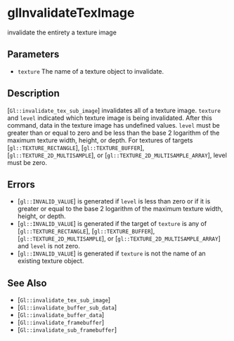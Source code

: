 # glInvalidateTexImage
invalidate the entirety a texture image

## Parameters
- `texture`
  The name of a texture object to invalidate.

## Description
[`Gl::invalidate_tex_sub_image`] invalidates all of a texture image.
  `texture` and `level` indicated which texture image is being
  invalidated. After this command, data in the texture image has
  undefined values.
`level` must be greater than or equal to zero and be less than the
  base 2 logarithm of the maximum texture width, height, or depth.
For textures of targets [`gl::TEXTURE_RECTANGLE`],
  [`gl::TEXTURE_BUFFER`], [`gl::TEXTURE_2D_MULTISAMPLE`], or
  [`gl::TEXTURE_2D_MULTISAMPLE_ARRAY`], level must be zero.

## Errors
- [`gl::INVALID_VALUE`] is generated if `level` is less than zero or if
  it is greater or equal to the base 2 logarithm of the maximum texture
  width, height, or depth.
- [`gl::INVALID_VALUE`] is generated if the target of `texture` is any
  of [`gl::TEXTURE_RECTANGLE`], [`gl::TEXTURE_BUFFER`],
  [`gl::TEXTURE_2D_MULTISAMPLE`], or
  [`gl::TEXTURE_2D_MULTISAMPLE_ARRAY`] and `level` is not zero.
- [`gl::INVALID_VALUE`] is generated if `texture` is not the name of an
  existing texture object.

## See Also
- [`Gl::invalidate_tex_sub_image`]
- [`Gl::invalidate_buffer_sub_data`]
- [`Gl::invalidate_buffer_data`]
- [`Gl::invalidate_framebuffer`]
- [`Gl::invalidate_sub_framebuffer`]
